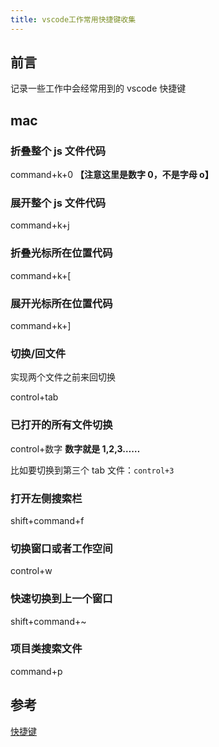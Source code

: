 ```yaml
---
title: vscode工作常用快捷键收集
---
```


## 前言

记录一些工作中会经常用到的 vscode 快捷键

## mac

### 折叠整个 js 文件代码

command+k+0 **【注意这里是数字 0，不是字母 o】**

### 展开整个 js 文件代码

command+k+j

### 折叠光标所在位置代码

command+k+[

### 展开光标所在位置代码

command+k+]

### 切换/回文件

实现两个文件之前来回切换

control+tab

### 已打开的所有文件切换

control+数字 **数字就是 1,2,3……**

比如要切换到第三个 tab 文件：`control+3`

### 打开左侧搜索栏

shift+command+f

### 切换窗口或者工作空间

control+w

### 快速切换到上一个窗口

shift+command+~

### 项目类搜索文件

command+p

## 参考

[快捷键](https://blog.csdn.net/m0_37801862/article/details/127594312)

